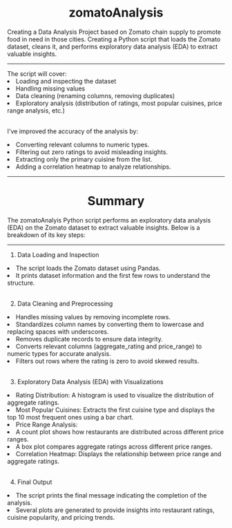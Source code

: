 <h1 align="center">zomatoAnalysis</h1>


Creating a Data Analysis Project based on Zomato chain supply to promote food in need in those cities.
Creating a Python script that loads the Zomato dataset, cleans it, and performs exploratory data analysis (EDA) to extract valuable insights. 
<hr>
The script will cover:


<li>Loading and inspecting the dataset</li>
<li>Handling missing values</li>
<li>Data cleaning (renaming columns, removing duplicates)</li>
<li>Exploratory analysis (distribution of ratings, most popular cuisines, price range analysis, etc.)</li>
<br>



I've improved the accuracy of the analysis by:

<li>Converting relevant columns to numeric types.</li>
<li>Filtering out zero ratings to avoid misleading insights.</li>
<li>Extracting only the primary cuisine from the list.</li>
<li>Adding a correlation heatmap to analyze relationships.</li>

<hr>


<h1 align="center">Summary</h1>


The zomatoAnalyis Python script performs an exploratory data analysis (EDA) on the Zomato dataset to extract valuable insights. Below is a breakdown of its key steps:
<hr>


1. Data Loading and Inspection

<li>The script loads the Zomato dataset using Pandas.</li>
<li>It prints dataset information and the first few rows to understand the structure.</li>

<br>

2. Data Cleaning and Preprocessing
<li>Handles missing values by removing incomplete rows.</li>
<li>Standardizes column names by converting them to lowercase and replacing spaces with underscores.</li>
<li>Removes duplicate records to ensure data integrity.</li>
<li>Converts relevant columns (aggregate_rating and price_range) to numeric types for accurate analysis.</li>
<li>Filters out rows where the rating is zero to avoid skewed results.</li>

<br>

3. Exploratory Data Analysis (EDA) with Visualizations

<li>Rating Distribution: A histogram is used to visualize the distribution of aggregate ratings.</li>
<li>Most Popular Cuisines: Extracts the first cuisine type and displays the top 10 most frequent ones using a bar chart.</li>
<li>Price Range Analysis:</li>
<li>A count plot shows how restaurants are distributed across different price ranges.</li>
<li>A box plot compares aggregate ratings across different price ranges.</li>
<li>Correlation Heatmap: Displays the relationship between price range and aggregate ratings.</li>

<br>


4. Final Output

<li>The script prints the final message indicating the completion of the analysis.</li>
<li>Several plots are generated to provide insights into restaurant ratings, cuisine popularity, and pricing trends.</li>
